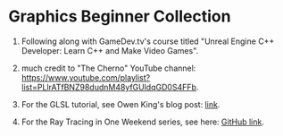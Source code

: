 # Graphics Beginner Collection
1. Following along with GameDev.tv's course titled "Unreal Engine C++ Developer: Learn C++ and Make Video Games".

2. much credit to "The Cherno" YouTube channel: https://www.youtube.com/playlist?list=PLlrATfBNZ98dudnM48yfGUldqGD0S4FFb.

3. For the GLSL tutorial, see Owen King's blog post: [link](https://ownkng.dev/thoughts/writing-a-webgl-program).

4. For the Ray Tracing in One Weekend series, see here: [GitHub link](https://github.com/RayTracing/raytracing.github.io).
